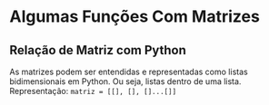 # Algumas Funções Com Matrizes

## Relação de Matriz com Python

As matrizes podem ser entendidas e representadas como listas bidimensionais em Python.
Ou seja, listas dentro de uma lista.
Representação:
`matriz = [[], [], []...[]]`
